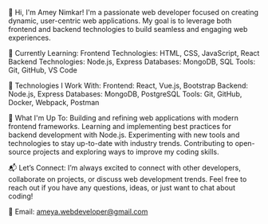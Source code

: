 👋 Hi, I'm Amey Nimkar!
I'm a passionate web developer focused on creating dynamic, user-centric web applications. My goal is to leverage both frontend and backend technologies to build seamless and engaging web experiences.

🌟 Currently Learning:
Frontend Technologies: HTML, CSS, JavaScript, React
Backend Technologies: Node.js, Express
Databases: MongoDB, SQL
Tools: Git, GitHub, VS Code


🔧 Technologies I Work With:
Frontend: React, Vue.js, Bootstrap
Backend: Node.js, Express
Databases: MongoDB, PostgreSQL
Tools: Git, GitHub, Docker, Webpack, Postman

🚀 What I'm Up To:
Building and refining web applications with modern frontend frameworks.
Learning and implementing best practices for backend development with Node.js.
Experimenting with new tools and technologies to stay up-to-date with industry trends.
Contributing to open-source projects and exploring ways to improve my coding skills.

📬 Let’s Connect:
I’m always excited to connect with other developers, collaborate on projects, or discuss web development trends. Feel free to reach out if you have any questions, ideas, or just want to chat about coding!

📧 Email: ameya.webdeveloper@gmail.com
